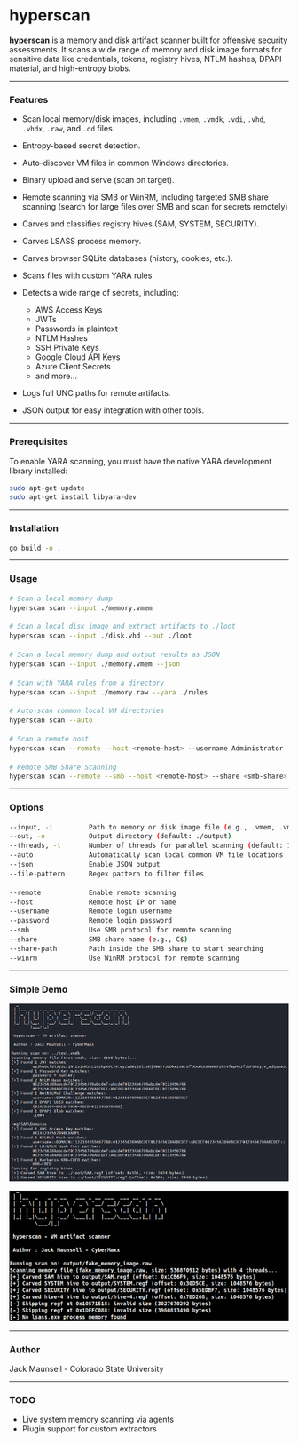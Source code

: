 # hyperscan

**hyperscan** is a memory and disk artifact scanner built for offensive security assessments. It scans a wide range of memory and disk image formats for sensitive data like credentials, tokens, registry hives, NTLM hashes, DPAPI material, and high-entropy blobs.

---

### Features

- Scan local memory/disk images, including `.vmem`, `.vmdk`, `.vdi`, `.vhd`, `.vhdx`, `.raw`, and `.dd` files.
- Entropy-based secret detection.
- Auto-discover VM files in common Windows directories.
- Binary upload and serve (scan on target).
- Remote scanning via SMB or WinRM, including targeted SMB share scanning (search for large files over SMB and scan for secrets remotely)

- Carves and classifies registry hives (SAM, SYSTEM, SECURITY).
- Carves LSASS process memory.
- Carves browser SQLite databases (history, cookies, etc.).
- Scans files with custom YARA rules

- Detects a wide range of secrets, including:
    - AWS Access Keys
    - JWTs
    - Passwords in plaintext
    - NTLM Hashes
    - SSH Private Keys
    - Google Cloud API Keys
    - Azure Client Secrets
    - and more...

- Logs full UNC paths for remote artifacts.
- JSON output for easy integration with other tools.

---

### Prerequisites

To enable YARA scanning, you must have the native YARA development library installed:

```bash
sudo apt-get update
sudo apt-get install libyara-dev
```

---

### Installation

```bash
go build -o .
```

---

### Usage

```bash
# Scan a local memory dump
hyperscan scan --input ./memory.vmem

# Scan a local disk image and extract artifacts to ./loot
hyperscan scan --input ./disk.vhd --out ./loot

# Scan a local memory dump and output results as JSON
hyperscan scan --input ./memory.vmem --json

# Scan with YARA rules from a directory
hyperscan scan --input ./memory.raw --yara ./rules

# Auto-scan common local VM directories
hyperscan scan --auto

# Scan a remote host
hyperscan scan --remote --host <remote-host> --username Administrator --password 'CrazyPassword14!'

# Remote SMB Share Scanning
hyperscan scan --remote --smb --host <remote-host> --share <smb-share> --share-path <path-to-scan> --username Administrator --password 'CrazyPassword14!' --file-pattern <regex-pattern>
```

---

### Options

```bash
--input, -i         Path to memory or disk image file (e.g., .vmem, .vmdk, .vdi, .vhd, .vhdx, .raw, .dd)
--out, -o           Output directory (default: ./output)
--threads, -t       Number of threads for parallel scanning (default: 1)
--auto              Automatically scan local common VM file locations
--json              Enable JSON output
--file-pattern      Regex pattern to filter files

--remote            Enable remote scanning
--host              Remote host IP or name
--username          Remote login username
--password          Remote login password
--smb               Use SMB protocol for remote scanning
--share             SMB share name (e.g., C$)
--share-path        Path inside the SMB share to start searching
--winrm             Use WinRM protocol for remote scanning
```

---
### Simple Demo

![Simple Tool Demo](docs/hyperscan-simple.png)

![Registry Dump Demo](docs/reg-dump-hyperscan.png)

---

### Author
Jack Maunsell - Colorado State University

---

### TODO
- Live system memory scanning via agents
- Plugin support for custom extractors
